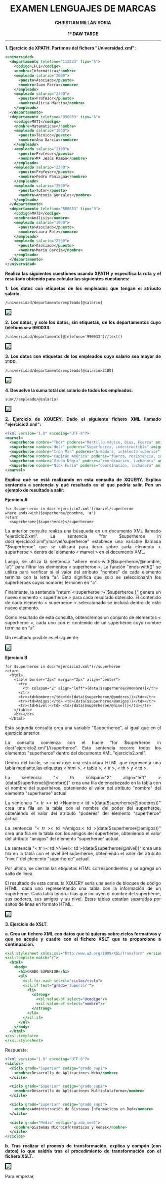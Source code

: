 <style>
  h1, h2, h3, h4, h5, h6{
    text-align: center;
    font-weight: bold;
    border: none;
    margin-bottom: 0px;
  }

  p{
    text-align: justify;
  }

  img{
    border: 2px solid black;
  }
</style>

<h1>EXAMEN LENGUAJES DE MARCAS</h1>

<h4>CHRISTIAN MILLÁN SORIA</h4>

<h4>1º DAW TARDE</h4>

<hr>

<p><b>1. Ejercicio de XPATH. Partimos del fichero "Universidad.xml":</b></p>

```xml
<universidad>
  <departamento telefono="112233" tipo="A">
    <codigo>IFC1</codigo>
    <nombre>Informática</nombre>
    <empleado salario="2000">
      <puesto>Asociado</puesto>
      <nombre>Juan Parra</nombre>
    </empleado>
    <empleado salario="2300">
      <puesto>Profesor</puesto>
      <nombre>Alicia Martín</nombre>
    </empleado>
  </departamento>
  <departamento telefono="990033" tipo="A">
    <codigo>MAT1</codigo>
    <nombre>Matemáticas</nombre>
    <empleado salario="1900">
      <puesto>Técnico</puesto>
      <nombre>Ana García</nombre>
    </empleado>
    <empleado salario="2100">
      <puesto>Profesor</puesto>
      <nombre>Mª Jesús Ramos</nombre>
    </empleado>
    <empleado salario="2300">
      <puesto>Profesor</puesto>
      <nombre>Pedro Paniagua</nombre>
    </empleado>
    <empleado salario="2500">
      <puesto>Tutor</puesto>
      <nombre>Antonia González</nombre>
    </empleado>
  </departamento>
  <departamento telefono="880833" tipo="B">
    <codigo>MAT2</codigo>
    <nombre>Análisis</nombre>
    <empleado salario="1900">
      <puesto>Asociado</puesto>
      <nombre>Laura Ruiz</nombre>
    </empleado>
    <empleado salario="2200">
      <puesto>Asociado</puesto>
      <nombre>Mario García</nombre>
    </empleado>
  </departamento>
</universidad>
```

<p><b>Realiza las siguientes cuestiones usando XPATH y especifica la ruta y el resultado obtenido para calcular las siguientes cuestiones:</b></p>

<p><b>1. Los datos con etiquetas de los empleados que tengan el atributo salario.</b></p>

```xpath
/universidad/departamento/empleado[@salario]
```

<img src="img/1.png">

<p><b>2. Los datos, y solo los datos, sin etiquetas, de los departamentos cuyo teléfono sea 990033.</b></p>

```xpath
/universidad/departamento[@telefono='990033']//text()
```

<img src="img/2.png">

<p><b>3. Los datos con etiquetas de los empleados cuyo salario sea mayor de 2100.</b></p>

```xpath
/universidad/departamento/empleado[@salario>2100]
```

<img src="img/3.png">

<p><b>4. Devuelve la suma total del salario de todos los empleados.</b></p>

```xpath
sum(//empleado/@salario)
```

<img src="img/4.png">

<p><b>2. Ejercicio de XQUERY. Dado el siguiente fichero XML llamado "ejercicio2.xml":</b></p>

```xml
<?xml version="1.0" encoding="UTF-8"?>
<marvel>
  <superheroe nombre="Thor" poderes="Martillo mágico, Dios, Fuerza" amigos="Iron Man y Hulk" nivel="7"/>
  <superheroe nombre="Hulk" poderes="Superfuerza, indestructible" amigos="Iron Man y Thor" nivel="8"/>
  <superheroe nombre="Iron Man" poderes="Armadura, intelecto superior" amigos="Hulk y Thor" nivel="6"/>
  <superheroe nombre="Capitán América" poderes="fuerza, resistencia, superguerrero" amigos="Iron Man" nivel="6"/>
  <superheroe nombre="Viuda Negra" poderes="coordinación, luchadora" amigos="No tiene" nivel="6"/>
  <superheroe nombre="Nick Furia" poderes="coordinación, luchadora" amigos="No tiene" nivel="6"/>
</marvel>
```

<p><b>Explica qué se está realizando en esta consulta de XQUERY. Explica sentencia a sentencia y qué resultado es el que podría salir. Pon un ejemplo de resultado a salir:</b></p>

<p><b>Ejercicio A</b></p>

```xquery
for $superheroe in doc('ejercicio2.xml')/marvel/superheroe
where ends-with($superheroe/@nombre, 'a')
return
  <superheroe>{$superheroe}</superheroe>
```

<p>La anterior consulta realiza una búsqueda en un documento XML llamado "ejercicio2.xml". La sentencia "for $superheroe in doc('ejercicio2.xml')/marvel/superheroe" establece una variable llamada "$superheroe" que se utilizará para iterar sobre cada elemento < superheroe > dentro del elemento < marvel > en el documento XML.</p>

<p>Luego, se utiliza la sentencia "where ends-with($superheroe/@nombre, 'a')" para filtrar los elementos < superheroe >. La función "ends-with()" se utiliza para verificar si el valor del atributo "nombre" de cada elemento termina con la letra "a". Esto significa que solo se seleccionarán los superhéroes cuyos nombres terminen en "a".</p>

<p>Finalmente, la sentencia "return < superheroe >{ $superheroe }</ superheroe >" genera un nuevo elemento < superheroe > para cada resultado obtenido. El contenido de cada elemento < superheroe > seleccionado se incluirá dentro de este nuevo elemento.</p>

<p>Como resultado de esta consulta, obtendremos un conjunto de elementos < superheroe >, cada uno con el contenido de un superhéroe cuyo nombre termina en "a".</p>

<p>Un resultado posible es el siguiente:</p>

<img src="img/5.png">

<p><b>Ejercicio B</b></p>

```xquery
for $superheroe in doc("ejercicio2.xml")//superheroe
return
  <html>
    <table border="2px" margin="2px" align="center">
      <tr>
        <th colspan="2" align="left">{data($superheroe/@nombre)}</th>
      </tr>
      <tr><td>Nombre:</td><td>{data($superheroe/@poderes)}</td></tr>
      <tr><td>Amigos:</td> <td>{data($superheroe/@amigos)}</td></tr>
      <tr><td>Nivel:</td> <td>{data($superheroe/@nivel)}</td></tr>
    </table>
    <br></br>
  </html>
```

<p>Esta segunda consulta crea una variable "$superheroe", al igual que en el ejercicio anterior. </p>

<p>La consulta comienza con el bucle "for $superheroe in doc("ejercicio2.xml")//superheroe". Esta sentencia recorre todos los elementos "superheroe" dentro del documento XML "ejercicio2.xml".</p>

<p>Dentro del bucle, se construye una estructura HTML que representa una tabla mediante las etiquetas < html >, < table >, < tr >, < th > y < td >.</p>

<p>La sentencia "< th colspan="2" align="left" >{data($superheroe/@nombre)}</ th >" crea una fila de encabezado en la tabla con el nombre del superhéroe, obteniendo el valor del atributo "nombre" del elemento "superheroe" actual.</p>

<p>La sentencia "< tr >< td >Nombre:</ td >< td >{data($superheroe/@poderes)}</ td ></ tr >" crea una fila en la tabla con el nombre del poder del superhéroe, obteniendo el valor del atributo "poderes" del elemento "superheroe" actual.</p>

<p>La sentencia "< tr >< td >Amigos:</ td >< td >{data($superheroe/@amigos)}</ td ></ tr >" crea una fila en la tabla con los amigos del superhéroe, obteniendo el valor del atributo "amigos" del elemento "superheroe" actual.</p>

<p/>La sentencia "< tr >< td >Nivel:</ td >< td >{data($superheroe/@nivel)}</ td ></ tr >" crea una fila en la tabla con el nivel del superhéroe, obteniendo el valor del atributo "nivel" del elemento "superheroe" actual.</p>

<p>Por último, se cierran las etiquetas HTML correspondientes y se agrega un salto de línea.</p>

<p>El resultado de esta consulta XQUERY sería una serie de bloques de código HTML, cada uno representando una tabla con la información de un superhéroe. Cada tabla tendría filas que incluyen el nombre del superhéroe, sus poderes, sus amigos y su nivel. Estas tablas estarían separadas por saltos de línea en formato HTML.</p>

<img src="img/6.png">

<p><b>3. Ejercicio de XSLT.</b></p>

<p><b>a. Crea un fichero XML con datos que tú quieras sobre ciclos formativos y que se acople y cuadre con el fichero XSLT que te proporciono a continuación.</b></p>

```xsl
<xsl:stylesheet xmlns:xsl="http:/www.w3.org/1999/XSL/Transform" version="1.0">
<xsl:template match="/">
  <html>
    <body>
      <h1>GRADO SUPERIOR</h1>
      <ul>
        <xsl:for-each select="ciclos/ciclo">
        <xsl:if test="grado='Superior'">
          <li>
            <strong>
              <xsl:value-of select="@codigo"/>
              <xsl:value-of select="nombre"/>
            </strong>
          </li>
        </xsl:if>
      </ul>
    </body>
  </html>
</xsl:template>
</xsl:stylesheet>
```

<p>Respuesta:</p>

```xml
<?xml version="1.0" encoding="UTF-8"?>
<ciclos>
  <ciclo grado="Superior" codigo="grado_sup1">
    <nombre>Desarrollo de Aplicaciones Web</nombre>
  </ciclo>

  <ciclo grado="Superior" codigo="grado_sup2">
    <nombre>Desarrollo de Aplicaciones Multiplataforma</nombre>
  </ciclo>

  <ciclo grado="Superior" codigo="grado_sup3">
    <nombre>Administración de Sistemas Informáticos en Red</nombre>
  </ciclo>

  <ciclo grado="Medio" codigo="grado_med1">
    <nombre>Sistemas Microinformáticos y Redes</nombre>
  </ciclo>
</ciclos>
```

<p><b>b. Tras realizar el proceso de transformación, explica y compón (con datos) lo que saldría tras el procedimiento de transformación con el fichero XSLT.</b></p>

<img src="img/7.png">

<p>Para empezar, </p>